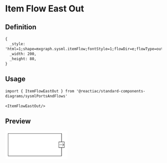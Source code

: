 # Item Flow East Out

## Definition

```
{
  _style: 'html=1;shape=mxgraph.sysml.itemFlow;fontStyle=1;flowDir=e;flowType=out;whiteSpace=wrap;align=center;',
  _width: 200,
  _height: 80,
}
```

## Usage

```
import { ItemFlowEastOut } from '@reactiac/standard-components-diagrams/sysmlPortsAndFlows'

<ItemFlowEastOut/>
```

## Preview

<img src="./item-flow-east-out.png" width="200"/>
